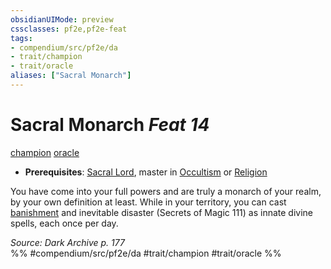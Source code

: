 ```yaml
---
obsidianUIMode: preview
cssclasses: pf2e,pf2e-feat
tags:
- compendium/src/pf2e/da
- trait/champion
- trait/oracle
aliases: ["Sacral Monarch"]
---
```

# Sacral Monarch  *Feat 14*  
[champion](rules/traits/champion.md "Champion Class Trait")  [oracle](rules/traits/oracle-apg.md "Oracle Class Trait")  

- **Prerequisites**: [Sacral Lord](compendium/feats/sacral-lord-da.md), master in [Occultism](compendium/skills.md#Occultism) or [Religion](compendium/skills.md#Religion)

You have come into your full powers and are truly a monarch of your realm, by your own definition at least. While in your territory, you can cast [banishment](compendium/spells/banishment.md) and inevitable disaster (Secrets of Magic 111) as innate divine spells, each once per day.

*Source: Dark Archive p. 177*  
%% #compendium/src/pf2e/da #trait/champion #trait/oracle %%